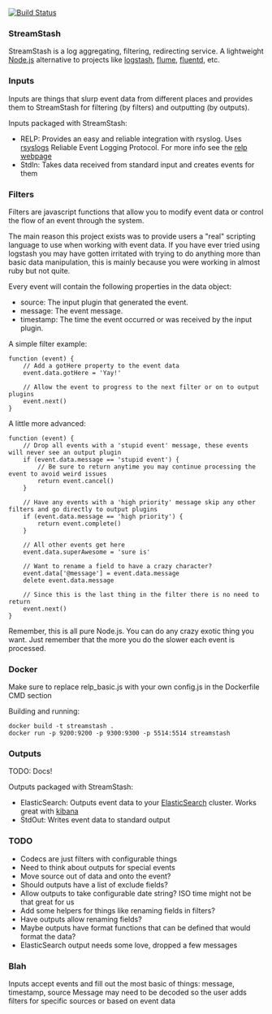 [![Build Status](https://travis-ci.org/nbrownus/streamstash.png?branch=master)](https://travis-ci.org/nbrownus/streamstash)

### StreamStash

StreamStash is a log aggregating, filtering, redirecting service. A lightweight [Node.js](http://nodejs.org/)
alternative to projects like [logstash](http://logstash.net/), [flume](http://flume.apache.org/),
[fluentd](http://fluentd.org/), etc.

### Inputs

Inputs are things that slurp event data from different places and provides them to StreamStash for filtering
(by filters) and outputting (by outputs).

Inputs packaged with StreamStash:

- RELP: Provides an easy and reliable integration with rsyslog. Uses [rsyslogs](http://www.rsyslog.com/) Reliable Event
    Logging Protocol. For more info see the [relp webpage](http://www.rsyslog.com/doc/relp.html)
- StdIn: Takes data received from standard input and creates events for them

### Filters

Filters are javascript functions that allow you to modify event data or control the flow of an event through the system.

The main reason this project exists was to provide users a "real" scripting language to use when working with event
data. If you have ever tried using logstash you may have gotten irritated with trying to do anything more than basic
data manipulation, this is mainly because you were working in almost ruby but not quite.

Every event will contain the following properties in the data object:

- source: The input plugin that generated the event.
- message: The event message.
- timestamp: The time the event occurred or was received by the input plugin.

A simple filter example:

    function (event) {
        // Add a gotHere property to the event data
        event.data.gotHere = 'Yay!'

        // Allow the event to progress to the next filter or on to output plugins
        event.next()
    }

A little more advanced:

    function (event) {
        // Drop all events with a 'stupid event' message, these events will never see an output plugin
        if (event.data.message == 'stupid event') {
            // Be sure to return anytime you may continue processing the event to avoid weird issues
            return event.cancel()
        }

        // Have any events with a 'high priority' message skip any other filters and go directly to output plugins
        if (event.data.message == 'high priority') {
            return event.complete()
        }

        // All other events get here
        event.data.superAwesome = 'sure is'

        // Want to rename a field to have a crazy character?
        event.data['@message'] = event.data.message
        delete event.data.message

        // Since this is the last thing in the filter there is no need to return
        event.next()
    }

Remember, this is all pure Node.js. You can do any crazy exotic thing you want. Just remember that the more you do the
slower each event is processed.

### Docker

Make sure to replace relp_basic.js with your own config.js in the Dockerfile CMD section

Building and running:

```
docker build -t streamstash .
docker run -p 9200:9200 -p 9300:9300 -p 5514:5514 streamstash
```

### Outputs

TODO: Docs!

Outputs packaged with StreamStash:

- ElasticSearch: Outputs event data to your [ElasticSearch](http://www.elasticsearch.org/overview) cluster.
    Works great with [kibana](http://www.elasticsearch.org/overview/kibana/)
- StdOut: Writes event data to standard output

### TODO

- Codecs are just filters with configurable things
- Need to think about outputs for special events
- Move source out of data and onto the event?
- Should outputs have a list of exclude fields?
- Allow outputs to take configurable date string? ISO time might not be that great for us
- Add some helpers for things like renaming fields in filters?
- Have outputs allow renaming fields?
- Maybe outputs have format functions that can be defined that would format the data?
- ElasticSearch output needs some love, dropped a few messages

### Blah

Inputs accept events and fill out the most basic of things: message, timestamp, source
Message may need to be decoded so the user adds filters for specific sources or based on event data
